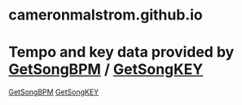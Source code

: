 # cameronmalstrom.github.io
# Tempo and key data provided by <a href="https://getsongbpm.com">GetSongBPM</a> / <a href="https://getsongkey.com">GetSongKEY</a>
<a href="https://getsongbpm.com">GetSongBPM</a>
<a href="https://getsongkey.com">GetSongKEY</a>
